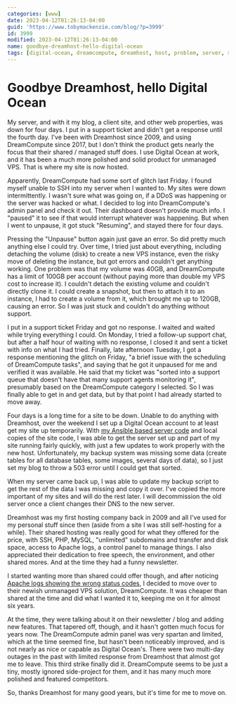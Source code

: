 ```yaml
---
categories: [www]
date: 2023-04-12T01:26:13-04:00
guid: 'https://www.tobymackenzie.com/blog/?p=3999'
id: 3999
modified: 2023-04-12T01:26:13-04:00
name: goodbye-dreamhost-hello-digital-ocean
tags: [digital-ocean, dreamcompute, dreamhost, host, problem, server, support, vps]
---
```


Goodbye Dreamhost, hello Digital Ocean
======================================

My server, and with it my blog, a client site, and other web properties, was down for four days.  I put in a support ticket and didn't get a response until the fourth day.  I've been with Dreamhost since 2009, and using DreamCompute since 2017, but I don't think the product gets nearly the focus that their shared / managed stuff does.  I use Digital Ocean at work, and it has been a much more polished and solid product for unmanaged VPS.  That is where my site is now hosted.

<!--more-->

Apparently, DreamCompute had some sort of glitch last Friday.  I found myself unable to SSH into my server when I wanted to.  My sites were down intermittently.  I wasn't sure what was going on, if a DDoS was happening or the server was hacked or what.  I decided to log into DreamCompute's admin panel and check it out.  Their dashboard doesn't provide much info.  I "paused" it to see if that would interrupt whatever was happening.  But when I went to unpause, it got stuck "Resuming", and stayed there for four days.

Pressing the "Unpause" button again just gave an error.  So did pretty much anything else I could try.  Over time, I tried just about everything, including detaching the volume (disk) to create a new VPS instance, even the risky move of deleting the instance, but got errors and couldn't get anything working.  One problem was that my volume was 40GB, and DreamCompute has a limit of 100GB per account (without paying more than double my VPS cost to increase it).  I couldn't detach the existing volume and couldn't directly clone it.  I could create a snapshot, but then to attach it to an instance, I had to create a volume from it, which brought me up to 120GB, causing an error.  So I was just stuck and couldn't do anything without support.

I put in a support ticket Friday and got no response.  I waited and waited while trying everything I could.  On Monday, I tried a follow-up support chat, but after a half hour of waiting with no response, I closed it and sent a ticket with info on what I had tried.  Finally, late afternoon Tuesday, I got a response mentioning the glitch on Friday, "a brief issue with the scheduling of DreamCompute tasks", and saying that he got it unpaused for me and verified it was available.  He said that my ticket was "sorted into a support queue that doesn't have that many support agents monitoring it", presumably based on the DreamCompute category I selected.  So I was finally able to get in and get data, but by that point I had already started to move away.

Four days is a long time for a site to be down.  Unable to do anything with Dreamhost, over the weekend I set up a Digital Ocean account to at least get my site up temporarily.  With [my Ansible based server code](https://github.com/tobymackenzie/tobymackenzie.srv) and local copies of the site code, I was able to get the server set up and part of my site running fairly quickly, with just a few updates to work properly with the new host.  Unfortunately, my backup system was missing some data (create tables for all database tables, some images, several days of data), so I just set my blog to throw a 503 error until I could get that sorted.

When my server came back up, I was able to update my backup script to get the rest of the data I was missing and copy it over.  I've copied the more important of my sites and will do the rest later.  I will decommission the old server once a client changes their DNS to the new server.

Dreamhost was my first hosting company back in 2009 and all I've used for my personal stuff since then (aside from a site I was still self-hosting for a while).  Their shared hosting was really good for what they offered for the price, with SSH, PHP, MySQL, "unlimited" subdomains and transfer and disk space, access to Apache logs, a control panel to manage things.  I also appreciated their dedication to free speech, the environment, and other shared mores.  And at the time they had a funny newsletter.

I started wanting more than shared could offer though, and after noticing [Apache logs showing the wrong status codes](/content/blog/2017/02/05/dreamhost-mod_rewrite-log-status-codes.md), I decided to move over to their newish unmanaged VPS solution, DreamCompute.  It was cheaper than shared at the time and did what I wanted it to, keeping me on it for almost six years.

At the time, they were talking about it on their newsletter / blog and adding new features.  That tapered off, though, and it hasn't gotten much focus for years now.  The DreamCompute admin panel was very spartan and limited, which at the time seemed fine, but hasn't been noticeably improved, and is not nearly as nice or capable as Digital Ocean's.  There were two multi-day outages in the past with limited response from Dreamhost that almost got me to leave.  This third strike finally did it.  DreamCompute seems to be just a tiny, mostly ignored side-project for them, and it has many much more polished and featured competitors.

So, thanks Dreamhost for many good years, but it's time for me to move on.
